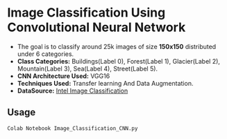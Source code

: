 # Image Classification Using Convolutional Neural Network

* The goal is to classify around 25k images of size **150x150** distributed under 6 categories.  
* **Class Categories:**  Buildings(Label 0), Forest(Label 1), Glacier(Label 2), Mountain(Label 3), Sea(Label 4), Street(Label 5).
* **CNN Architecture Used:** VGG16
* **Techniques Used:** Transfer learning And Data Augmentation. 
* **DataSource:** [Intel Image Classification](https://www.kaggle.com/puneet6060/intel-image-classification)


## Usage

```bash
Colab Notebook Image_Classification_CNN.py
```




